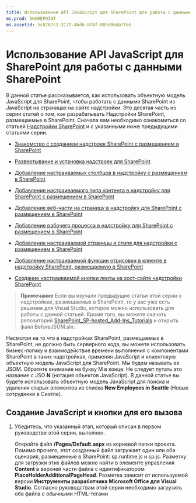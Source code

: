 ```yaml
---
title: Использование API JavaScript для SharePoint для работы с данными SharePoint
ms.prod: SHAREPOINT
ms.assetid: 5c8767c2-317f-4bdb-8f4f-885d06da7feb
---
```



# Использование API JavaScript для SharePoint для работы с данными SharePoint
В данной статье рассказывается, как использовать объектную модель JavaScript для SharePoint, чтобы работать с данными SharePoint из JavaScript на страницах на сайте надстройки.
Это десятая часть из серии статей о том, как разрабатывать Надстройки SharePoint, размещаемые в SharePoint. Сначала вам необходимо ознакомиться со статьей  [Надстройки SharePoint](sharepoint-add-ins.md) и с указанными ниже предыдущими статьями серии.





-  [Знакомство с созданием надстроек SharePoint с размещением в SharePoint](get-started-creating-sharepoint-hosted-sharepoint-add-ins.md)


-  [Развертывание и установка надстроек для SharePoint](deploy-and-install-a-sharepoint-hosted-sharepoint-add-in.md)


-  [Добавление настраиваемых столбцов в надстройку с размещением в SharePoint](add-custom-columns-to-a-sharepoint-hostedsharepoint-add-in.md)


-  [Добавление настраиваемого типа контента в надстройку для SharePoint с размещением в SharePoint](add-a-custom-content-type-to-a-sharepoint-hostedsharepoint-add-in.md)


-  [Добавление веб-части на страницу в надстройку для SharePoint с размещением в SharePoint](add-a-web-part-to-a-page-in-a-sharepoint-hosted-sharepoint-add-in.md)


-  [Добавление рабочего процесса в надстройку для SharePoint с размещением в SharePoint](add-a-workflow-to-a-sharepoint-hosted-sharepoint-add-in.md)


-  [Добавление настраиваемой страницы и стиля для надстройки с размещением в SharePoint](add-a-custom-page-and-style-to-a-sharepoint-hosted-sharepoint-add-in.md)


-  [Добавление настраиваемой функции отрисовки в клиенте в надстройку SharePoint, размещаемую в SharePoint](add-custom-client-side-rendering-to-a-sharepoint-hosted-sharepoint-add-in.md)


-  [Создание настраиваемой кнопки ленты на хост-сайте надстройки SharePoint](create-a-custom-ribbon-button-in-the-host-web-of-a-sharepoint-add-in.md)



> **Примечание**
> Если вы изучали предыдущие статьи этой серии о надстройках, размещаемых в SharePoint, то у вас уже есть решение для Visual Studio, которое можно использовать для работы с данной статьей. Кроме того, вы можете скачать репозиторий  [SharePoint_SP-hosted_Add-Ins_Tutorials](https://github.com/OfficeDev/SharePoint_SP-hosted_Add-Ins_Tutorials) и открыть файл BeforeJSOM.sln.




Несмотря на то что в надстройках SharePoint, размещаемых в SharePoint, не должно быть серверного кода, вы можете использовать бизнес-логику и взаимодействие времени выполнения с компонентами SharePoint в таких надстройках, применяя JavaScript и клиентскую объектную модель JavaScript для SharePoint. Мы будем называть ее JSOM. Обратите внимание на букву M в конце. Не следует путать это название с JSO **N** (нотация объектов JavaScript). В данной статье вы будете использовать объектную модель JavaScript для поиска и удаления старых элементов из списка **New Employees in Seattle** (Новые сотрудники в Сиэтле).
## Создание JavaScript и кнопки для его вызова


1. Убедитесь, что указанный этап, который описан в первом руководстве этой серии, выполнен. 

    Откройте файл **/Pages/Default.aspx** из корневой папки проекта. Помимо прочего, этот созданный файл загружает один или оба сценария, размещенные в SharePoint: sp.runtime.js и sp.js. Разметку для загрузки этих файлов можно найти в элементе управления **Content** в верхней части файла с идентификатором **PlaceHolderAdditionalPageHead**. Разметка зависит от используемой версии **Инструменты разработчика Microsoft Office для Visual Studio**. Согласно руководствам этой серии необходимо загрузить оба файла с обычными HTML-тегами **<script>**, а не с тегами **<SharePoint:ScriptLink>**. Убедитесь, что указанные ниже строки присутствуют в элементе управления **PlaceHolderAdditionalPageHead** *над*  строкой `<meta name="WebPartPageExpansion" content="full" />`.



 ```

<script type="text/javascript" src="/_layouts/15/sp.runtime.js"></script>
<script type="text/javascript" src="/_layouts/15/sp.js"></script> 

 ```


    Проверьте файл на наличие другой разметки, загружающей один или оба файла сценария и удалите ее. Сохраните и закройте файл.


2. На узле **Сценарии** в **обозревателе решений** уже может быть файл Add-in.js. Если его нет, но есть файл App.js, щелкните файл App.js правой кнопкой мыши и переименуйте на Add-in.js. Если нет ни файла Add-in.js, ни файла App.js, создайте необходимый файл, выполнив указанные ниже действия.

1. Щелкните правой кнопкой мыши узел **Сценарии** и последовательно выберите пункты **Добавить**, **Создать элемент** и **Интернет**.


2. Выберите **файл JavaScript** и назовите егоAdd-in.js.


3. Откройте файл Add-in.js и удалите его содержимое (если оно есть).


4. Добавьте указанные ниже строки в файл. Обратите внимание на указанные ниже особенности этого кода.

  - Если вы непреднамеренно сделаете что-нибудь не так в JavaScript, то благодаря строке  `'use strict';` среда выполнения JavaScript в браузере создаст исключение.


  - В переменной  `clientContext` хранится объект **SP.ClientContext**, который ссылается на веб-сайт SharePoint. Весь код JSOM начинается с создания или получения ссылки на объект этого типа.


  - В переменной  `employeeList` хранится ссылка на экземпляр списка **New Employees in Seattle** (Новые сотрудники в Сиэтле).


  - В переменной  `completedItems` хранятся элементы из списка, которые будет удалять сценарий: элементы, у которых поле **OrientationStage** (Этап вводного обучения) имеет значение **Completed** (Завершен).



 ```

'use strict';

var clientContext = SP.ClientContext.get_current(); 
var employeeList = clientContext.get_web().get_lists().getByTitle('New Employees In Seattle'); 
var completedItems; 
 ```

5. Чтобы свести к минимуму обмен сообщениями между браузером клиента и сервером SharePoint, JSOM использует систему пакетной обработки. Только одна функция ( **SP.ClientContext.executeQueryAsync**) реально отправляет сообщения на сервер (и принимает ответы). Вызовы к API JSOM, поступающие между вызовами **executeQueryAsync**, объединяются в пакеты, которые затем отправляются на сервер при следующем вызове **executeQueryAsync**. В общем случае невозможно вызвать метод объекта JSOM, если только объект не был доставлен на клиент во время предыдущего вызова **executeQueryAsync**. Предполагается, что ваш сценарий будет вызывать метод **SP.ListItem.deleteObject** каждого завершенного элемента в списке, поэтому ему необходимо выполнить два вызова **executeQueryAsync**: один  для получения коллекции завершенных элементов списка, а второй  для объединения вызовов **deleteObject** в пакет и отправки их на сервер для выполнения.

    Таким образом, начнем с создания метода для получения элементов списка с сервера. Добавьте указанный ниже код в файл.



 ```

function purgeCompletedItems() {

   var camlQuery = new SP.CamlQuery(); 
   camlQuery.set_viewXml( 
         '<View><Query><Where><Eq>' + 
           '<FieldRef Name=\\'OrientationStage\\'/><Value Type=\\'Choice\\'>Completed</Value>' + 
         '</Eq></Where></Query></View>'); 
     completedItems = employeeList.getItems(camlQuery); 
}
 ```

6. Когда эти строки будут отправлены на сервер и выполнены там, они создадут коллекцию элементов списка, но сценарий должен доставить эту коллекцию на клиент. Для этого необходимо вызвать функцию **SP.ClientContext.load**, поэтому добавьте указанную ниже строку в конец метода.

 ```

clientContext.load(completedItems);
 ```

7. Добавьте вызов **executeQueryAsync**. У этого метода два параметра и оба они представляют собой функции обратного вызова. Первый метод запускается, если сервер успешно выполняет все команды в пакете. Второй  если по какой-либо причине на серверу не удается выполнить необходимые операции. Вы создадите эти две функции на одном из следующих этапов. Добавьте указанную ниже строку в конец метода.

 ```
  clientContext.executeQueryAsync(deleteCompletedItems, onGetCompletedItemsFail);
 ```

8. Теперь добавьте указанную ниже строку в конец метода. Возвращая значение **false** в кнопку ASP.NET, которая будет вызывать эту функцию, мы отменим поведение кнопок ASP.NET, используемое по умолчанию, то есть перезагрузку страницы. Перезагрузка страницы приведет перезагрузке файла Add-in.js. Это, в свою очередь, повлечет за собой инициализацию объекта `clientContext`. Если такая перезагрузка будет выполнена в период между моментом, когда **executeQueryAsync** отправляет свой запрос, и моментом, когда SharePoint отправляет обратно отклик, то больше не будет исходного объекта `clientContext` для обработки отклика. Функция остановит свою работу, при этом не будет выполнено никакого обратного вызова: ни об успешном выполнении, ни о сбое. (Конкретное поведение может отличаться в зависимости от используемого браузера.)

 ```
  return false;
 ```

9. Добавьте указанную ниже функцию ( `deleteCompletedItems`) в файл. Эта функция запускается при успешном выполнении функции  `purgeCompletedItems`. Обратите внимание на указанные ниже особенности этого кода.

  - Метод **SP.ListItem.get_id** возвращает идентификатор элемента списка. Каждый элемент в массиве представляет собой объект **SP.ListItem**.


  - Метод **SP.List.getItemById** возвращает объект **SP.ListItem** с указанным идентификатором.


  - Метод **SP.ListItem.deleteObject** помечает элемент списка, который необходимо удалить на сервере при вызове **executeQueryAsync**.


  - Прежде чем удалять элементы списка, необходимо скопировать их из коллекции, отправленной с сервера в массив. Если сценарий вызывал метод **deleteObject** непосредственно для каждого элемента в цикле **while**, JavaScript создаст сообщение об ошибке, в котором будет сказано, что длина коллекции изменяется во время перечисления. Это сообщение об ошибке не совсем верное, так как на самом деле элемент не будет удален, пока вызовы **deleteObject** не будут объединены в пакет и отправлены на сервер, но JSOM разработана так, чтобы имитировать создание исключений, который должны произойти на сервере (где код не должен изменять размер коллекции во время ее перечисления). Массивы имеют фиксированный размер, поэтому вызов **deleteObject** для элемента в массиве приведет к удалению элемента из списка, но при этом размер массива не будет изменен.



 ```
  function deleteCompletedItems() {

    var itemArray = new Array();
    var listItemEnumerator = completedItems.getEnumerator();

    while (listItemEnumerator.moveNext()) {
        var item = listItemEnumerator.get_current();
        itemArray.push(item);
    }

    var i;
    for (i = 0; i < itemArray.length; i++) {
        employeeList.getItemById(itemArray[i].get_id()).deleteObject();
    }

    clientContext.executeQueryAsync(onDeleteCompletedItemsSuccess, onDeleteCompletedItemsFail);
}
 ```

10. Добавьте указанную ниже функцию ( `onDeleteCompletedItemsSuccess`) в файл. Эта функция запускается при успешном удалении завершенных элементов (или если в списке нет завершенных элементов). Во второй строке ( `location.reload(true);`) выполняется повторная загрузка страницы с сервера. Это необходимо, так как веб-часть представления списка на странице будет по-прежнему отображать завершенные элементы, пока страница не будет обновлена. (Файл Add-in.js тоже будет повторно загружен, но это не приводит к проблеме, так как в результате этой операции не будет прерываться работа текущей функции JavaScript.)

 ```

function onDeleteCompletedItemsSuccess() {
    alert('Completed orientations have been deleted.');
    location.reload(true);
}
 ```

11. Добавьте две указанные ниже функции обратного вызова в случае сбоя в файл.

 ```

// Failure callbacks

function onGetCompletedItemsFail(sender, args) {
    alert('Unable to get completed items. Error:' + args.get_message() + '\\n' + args.get_stackTrace());
}

function onDeleteCompletedItemsFail(sender, args) {
    alert('Unable to delete completed items. Error:' + args.get_message() + '\\n' + args.get_stackTrace());
}
 ```

12. Откройте файл default.aspx и найдите элемент **asp:Content** с идентификатором **PlaceHolderMain**.


13. Добавьте указанную ниже разметку между элементом **WebPartPages:WebPartZone** и первым из двух элементов **asp:Hyperlink**. Обратите внимание, что обработчик **OnClientClick** имеет значение `return purgeCompletedItems()`, а не просто  `purgeCompletedItems()`. Возвращаемое из функции значение  `false` сообщает ASP.NET, что не нужно перезагружать страницу.

 ```HTML

<p><asp:Button runat="server" OnClientClick="return purgeCompletedItems()"
  ID="purgecompleteditemsbutton" Text="Purge Completed Items" /></p>
 ```

14. Перестройте проект в Visual Studio.


15. Чтобы при тестировании надстройки свести к минимуму ручную работу по заданию для параметра **Orientation Stage** (Этап вводного обучения) элементов списка значенияCompleted (Завершен), откройте файл elements.xml для экземпляра списка **NewEmployeesInSeattle** (но не файл elements.xml для шаблона списка **NewEmployeeOrientation**) и добавьте разметку  `<Field Name="OrientationStage">Completed</Field>` в качестве последнего дочернего элемента в один или несколько элементов **Row**.

    Ниже показано, как должен выглядеть элемент **Rows**.



 ```

<Rows>
  <Row>
    <Field Name="Title">Tom Higginbotham</Field>
    <Field Name="Division">Manufacturing</Field>
    <Field Name="OrientationStage">Completed</Field>
  </Row>
  <Row>
    <Field Name="Title">Satomi Hayakawa</Field>
    <Field Name="OrientationStage">Completed</Field>
  </Row>
  <Row>
    <Field Name="Title">Cassi Hicks</Field>
  </Row>
  <Row>
    <Field Name="Title">Lertchai Treetawatchaiwong</Field>
  </Row>
</Rows>
 ```


## Запуск и тестирование надстройки






1. Включите всплывающие окна в браузере, который Visual Studio использует при отладке.


2. Нажмите клавишу F5, чтобы развернуть и запустить надстройку. Visual Studio выполнит временную установку надстройки на тестовом сайте SharePoint и сразу же запустит ее.


3. Откроется начальная страница надстройки. В списке будет один или несколько элементов, у которых параметр **Orientation Stage** (Этап вводного обучения) имеет значение **Completed** (Завершен).

   **Список перед очисткой завершенных элементов**



![Список новых сотрудников в Сиэтле, где в столбце "Этап адаптации" два элемента имеют значение "Завершено". Под списком расположена кнопка "Удалить завершенные элементы".](images/e5e4eef8-a218-4797-aabc-c52adbd2d96d.PNG)





4. После полной загрузки начальной страницы надстройки нажмите кнопку **Purge Completed Items** (Удалить завершенные элементы). При успешном выполнении операции (т. е. если не отобразится никакого сообщения об ошибке) будут удалены все элементы со статусом **Complete** (Завершен) и откроется всплывающее окно сообщения с текстом **Completed orientations have been deleted** (Сведения о завершенном вводном обучении удалены).


5. Закройте всплывающее окно. После этого страница будет перезагружена, а в веб-части представления списка больше не будет элементов с состоянием **Completed** (Завершен).

   **Список после очистки завершенных элементов**



![Список новых сотрудников в Сиэтле, в котором на два элемента меньше, чем ранее, при этом ни один из них не отмечен как завершенный в столбце "Этап адаптации".](images/a0330fad-1473-4fde-9df2-8be0b37df1a1.PNG)





6. Чтобы завершить сеанс отладки, закройте окно браузера или остановите отладку в Visual Studio. При каждом нажатии клавиши F5 Visual Studio будет отзывать предыдущую версию надстройки и устанавливать ее последнюю версию.


7. Вы будете работать с этой надстройкой и решением Visual Studio и при изучении других статей, поэтому при перерывах в работе рекомендуется отзывать надстройку. В **обозревателе решений** щелкните проект правой кнопкой мыши и выберите пункт **Отозвать**.



## 
<a name="Nextsteps"> </a>

В следующей статье этой серии вы добавите JavaScript на страницу на сайте надстройки, который работает с данными SharePoint на хост-сайте:  [Работа с данными хост-сайта из JavaScript на сайте надстройки](work-with-host-web-data-from-javascript-in-the-add-in-web.md).




